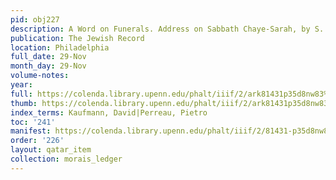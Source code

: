 ```yaml
---
pid: obj227
description: A Word on Funerals. Address on Sabbath Chaye-Sarah, by S. Morais.
publication: The Jewish Record
location: Philadelphia
full_date: 29-Nov
month_day: 29-Nov
volume-notes:
year:
full: https://colenda.library.upenn.edu/phalt/iiif/2/ark81431p35d8nw83%2FSHA256E-s7063480--be06f9112b259781b47688d5f005761b3fc4204c3d859bf2d024eb75af23c289.jpeg/full/3500,/0/default.jpg
thumb: https://colenda.library.upenn.edu/phalt/iiif/2/ark81431p35d8nw83%2FSHA256E-s7063480--be06f9112b259781b47688d5f005761b3fc4204c3d859bf2d024eb75af23c289.jpeg/full/!200,200/0/default.jpg
index_terms: Kaufmann, David|Perreau, Pietro
toc: '241'
manifest: https://colenda.library.upenn.edu/phalt/iiif/2/81431-p35d8nw83/manifest
order: '226'
layout: qatar_item
collection: morais_ledger
---
```

